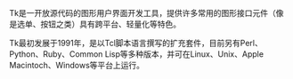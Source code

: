 Tk是一开放源代码的图形用户界面开发工具，提供许多常用的图形接口元件（像是选单、按钮之类）具有跨平台、轻量化等特色。

Tk最初发展于1991年，是以Tcl脚本语言撰写的扩充套件，目前另有Perl、Python、Ruby、Common Lisp等多种版本，并可在Linux、Unix、Apple Macintoch、Windows等平台上运行。
